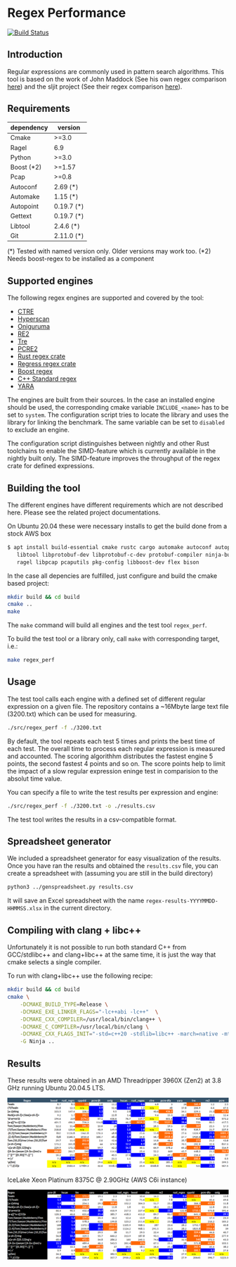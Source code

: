 # Regex Performance
[![Build Status](https://travis-ci.org/rust-leipzig/regex-performance.svg?branch=master)](https://travis-ci.org/rust-leipzig/regex-performance)

## Introduction
Regular expressions are commonly used in pattern search algorithms.
This tool is based on the work of John Maddock (See his own regex comparison [here](http://www.boost.org/doc/libs/1_41_0/libs/regex/doc/gcc-performance.html))
and the sljit project (See their regex comparison [here](http://sljit.sourceforge.net/regex_perf.html)).

## Requirements
| dependency | version  |
|------------|----------|
| Cmake      | >=3.0    |
| Ragel      | 6.9      |
| Python     | >=3.0    |
| Boost (*2)  | >=1.57   |
| Pcap       | >=0.8    |
| Autoconf   | 2.69 (*) |
| Automake   | 1.15 (*) |
| Autopoint  | 0.19.7 (*)|
| Gettext    | 0.19.7 (*)|
| Libtool    | 2.4.6 (*)|
| Git        | 2.11.0 (*)|

(*) Tested with named version only. Older versions may work too.
(*2) Needs boost-regex to be installed as a component

## Supported engines
The following regex engines are supported and covered by the tool:
- [CTRE](https://github.com/hanickadot/compile-time-regular-expressions)
- [Hyperscan](https://github.com/01org/hyperscan)
- [Oniguruma](https://github.com/kkos/oniguruma)
- [RE2](https://github.com/google/re2)
- [Tre](https://github.com/laurikari/tre)
- [PCRE2](http://www.pcre.org)
- [Rust regex crate](https://doc.rust-lang.org/regex/regex/index.html)
- [Regress regex crate](https://docs.rs/regress/)
- [Boost regex](https://www.boost.org/doc/libs/1_78_0/libs/regex/doc/html/index.html)
- [C++ Standard regex](https://en.cppreference.com/w/cpp/regex)
- [YARA](https://github.com/VirusTotal/yara)

The engines are built from their sources. In the case an installed engine should be used,
the corresponding cmake variable `INCLUDE_<name>` has to be set to `system`. The configuration script
tries to locate the library and uses the library for linking the benchmark.
The same variable can be set to `disabled` to exclude an engine.

The configuration script distinguishes between nightly and other Rust toolchains to enable the SIMD-feature
which is currently available in the nightly built only. The SIMD-feature improves the throughput of the
regex crate for defined expressions.

## Building the tool
The different engines have different requirements which are not described here.
Please see the related project documentations.

On Ubuntu 20.04 these were necessary installs to get the build done from a stock AWS box
```bash
$ apt install build-essential cmake rustc cargo automake autoconf autopoint autogen \
   libtool libprotobuf-dev libprotobuf-c-dev protobuf-compiler ninja-build \
   ragel libpcap pcaputils pkg-config libboost-dev flex bison
```

In the case all depencies are fulfilled, just configure and build the cmake based project:

```bash
mkdir build && cd build
cmake ..
make
```

The `make` command will build all engines and the test tool `regex_perf`.

To build the test tool or a library only, call `make` with corresponding target, i.e.:

```bash
make regex_perf
```

## Usage
The test tool calls each engine with a defined set of different regular expression on a given file.
The repository contains a ~16Mbyte large text file (3200.txt) which can be used for measuring.

```bash
./src/regex_perf -f ./3200.txt
```

By default, the tool repeats each test 5 times and prints the best time of each test.
The overall time to process each regular expression is measured and accounted.
The scoring algorithhm distributes the fastest engine 5 points, the second fastest 4 points and so on.
The score points help to limit the impact of a slow regular expression eninge test in comparision to
the absolut time value.

You can specify a file to write the test results per expression and engine:
```bash
./src/regex_perf -f ./3200.txt -o ./results.csv
```
The test tool writes the results in a csv-compatible format.

## Spreadsheet generator

We included a spreadsheet generator for easy visualization of the results. 
Once you have ran the results and obtained the `results.csv` file, you can create a spreadsheet
with (assuming you are still in the build directory)
```bash
python3 ../genspreadsheet.py results.csv
```
It will save an Excel spreadsheet with the name `regex-results-YYYYMMDD-HHMMSS.xlsx` in the current
directory. 

## Compiling with clang + libc++

Unfortunately it is not possible to run both standard C++ from GCC/stdlibc++ and clang+libc++ at the 
same time, it is just the way that cmake selects a single compiler. 

To run with clang+libc++ use the following recipe:
```bash
mkdir build && cd build
cmake \
    -DCMAKE_BUILD_TYPE=Release \
    -DCMAKE_EXE_LINKER_FLAGS="-lc++abi -lc++"  \
    -DCMAKE_CXX_COMPILER=/usr/local/bin/clang++ \
    -DCMAKE_C_COMPILER=/usr/local/bin/clang \
    -DCMAKE_CXX_FLAGS_INIT="-std=c++20 -stdlib=libc++ -march=native -mtune=native" \
    -G Ninja ..
```

## Results

These results were obtained in an AMD Threadripper 3960X (Zen2) at 3.8 GHz running Ubuntu 20.04.5 LTS. 

![Updated Performance Results](results_20221012.png "Performance Results")

IceLake Xeon Platinum 8375C @ 2.90GHz (AWS C6i instance)

![IceLake Server](results_icelake.png "Results Ice Lake")